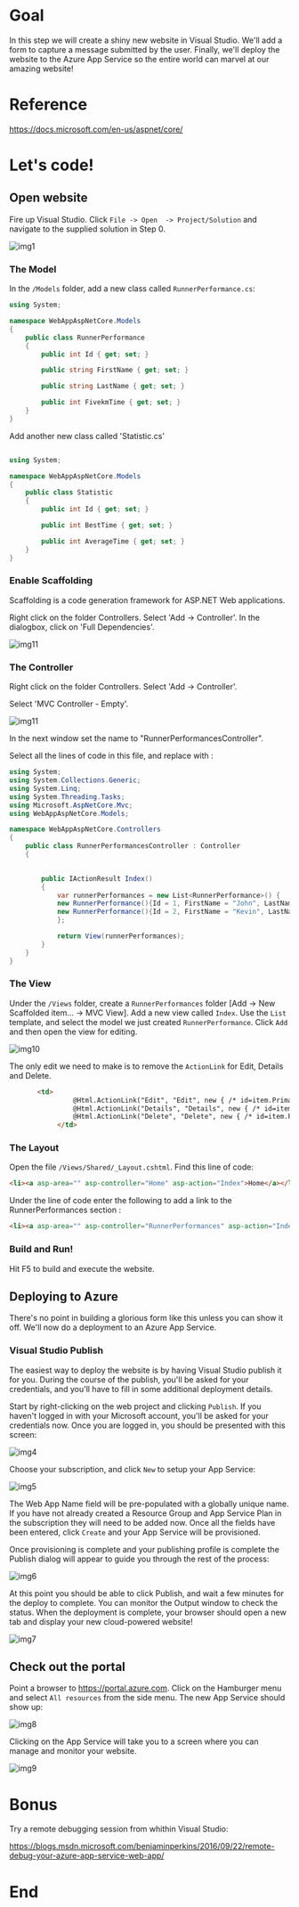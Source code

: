 # Goal
In this step we will create a shiny new website in Visual Studio. We'll add a form to capture a message submitted by the user. Finally, we'll deploy the website to the Azure App Service so the entire world can marvel at our amazing website!

# Reference

https://docs.microsoft.com/en-us/aspnet/core/

# Let's code!
## Open website
Fire up Visual Studio. Click `File -> Open  -> Project/Solution` and navigate to the supplied solution in Step 0.

![img1][img1]

### The Model

In the `/Models` folder, add a new class called `RunnerPerformance.cs`:

```cs
using System;

namespace WebAppAspNetCore.Models
{
    public class RunnerPerformance
    {
        public int Id { get; set; }

        public string FirstName { get; set; }

        public string LastName { get; set; }

        public int FivekmTime { get; set; }
    }
}
```

Add another new class called 'Statistic.cs'

```cs

using System;

namespace WebAppAspNetCore.Models
{
    public class Statistic
    {
        public int Id { get; set; }

        public int BestTime { get; set; }

        public int AverageTime { get; set; }
    }
}

```

### Enable Scaffolding

Scaffolding is a code generation framework for ASP.NET Web applications. 

Right click on the folder Controllers. Select 'Add -> Controller'. In the dialogbox, click on 'Full Dependencies'.

![img11][img11]

### The Controller

Right click on the folder Controllers. Select 'Add -> Controller'. 

Select 'MVC Controller - Empty'. 

![img11][img12]

In the next window set the name to "RunnerPerformancesController".

Select all the lines of code in this file, and replace with :

```cs
using System;
using System.Collections.Generic;
using System.Linq;
using System.Threading.Tasks;
using Microsoft.AspNetCore.Mvc;
using WebAppAspNetCore.Models;

namespace WebAppAspNetCore.Controllers
{
    public class RunnerPerformancesController : Controller
    {

       
        public IActionResult Index()
        {
            var runnerPerformances = new List<RunnerPerformance>() {
            new RunnerPerformance(){Id = 1, FirstName = "John", LastName = "Smith", FivekmTime = 15},
            new RunnerPerformance(){Id = 2, FirstName = "Kevin", LastName = "Brady", FivekmTime = 10}
            };

            return View(runnerPerformances);
        }
    }
}
```

### The View

Under the `/Views` folder, create a `RunnerPerformances` folder [Add -> New Scaffolded item... -> MVC View]. Add a new view called `Index`. Use the `List` template, and select the model we just created `RunnerPerformance`. Click `Add` and then open the view for editing.

![img10][img10]

The only edit we need to make is to remove the `ActionLink` for Edit, Details and Delete.

```html
       <td>
                @Html.ActionLink("Edit", "Edit", new { /* id=item.PrimaryKey */ }) |
                @Html.ActionLink("Details", "Details", new { /* id=item.PrimaryKey */ }) |
                @Html.ActionLink("Delete", "Delete", new { /* id=item.PrimaryKey */ })
            </td>
```

### The Layout

Open the file `/Views/Shared/_Layout.cshtml`. Find this line of code:

```html
<li><a asp-area="" asp-controller="Home" asp-action="Index">Home</a></li>
```

Under the line of code enter the following to add a link to the RunnerPerformances section :

```html
<li><a asp-area="" asp-controller="RunnerPerformances" asp-action="Index">RunnerPerformances</a></li>
```

### Build and Run!

Hit F5 to build and execute the website.

## Deploying to Azure

There's no point in building a glorious form like this unless you can show it off. We'll now do a deployment to an Azure App Service.

### Visual Studio Publish

The easiest way to deploy the website is by having Visual Studio publish it for you. During the course of the publish, you'll be asked for your credentials, and you'll have to fill in some additional deployment details.

Start by right-clicking on the web project and clicking `Publish`. If you haven't logged in with your Microsoft account, you'll be asked for your credentials now. Once you are logged in, you should be presented with this screen:

![img4][img4]

Choose your subscription, and click `New` to setup your App Service:

![img5][img5]

The Web App Name field will be pre-populated with a globally unique name. If you have not already created a Resource Group and App Service Plan in the subscription they will need to be added now. Once all the fields have been entered, click `Create` and your App Service will be provisioned.

Once provisioning is complete and your publishing profile is complete the Publish dialog will appear to guide you through the rest of the process:

![img6][img6]

At this point you should be able to click Publish, and wait a few minutes for the deploy to complete. You can monitor the Output window to check the status. When the deployment is complete, your browser should open a new tab and display your new cloud-powered website!

![img7][img7]

## Check out the portal

Point a browser to https://portal.azure.com. Click on the Hamburger menu and select `All resources` from the side menu. The new App Service should show up:

![img8][img8]

Clicking on the App Service will take you to a screen where you can manage and monitor your website.

![img9][img9]

Bonus
=====

Try a remote debugging session from whithin Visual Studio:

https://blogs.msdn.microsoft.com/benjaminperkins/2016/09/22/remote-debug-your-azure-app-service-web-app/

# End

[img1]: Media/img1.png "New Project"
[img4]: Media/img4.png "Create new App Service"
[img5]: Media/img5.png "Add App Service details"
[img6]: Media/img6.png "Publish website"
[img7]: Media/img7.png "Deployed website in browser"
[img8]: Media/img8.png "Azure Resources screen"
[img9]: Media/img9.png "Web app management screen"
[img10]: Media/img10.png "Add a view"
[img11]: Media/img11.png "Scaffolding"
[img12]: Media/img12.png "Add Scaffold"